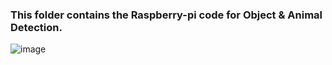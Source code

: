 ### This folder contains the Raspberry-pi code for Object & Animal Detection.

![image](https://user-images.githubusercontent.com/58645688/150634800-453099fc-fc68-4396-9831-124bfc93b4e4.png)
